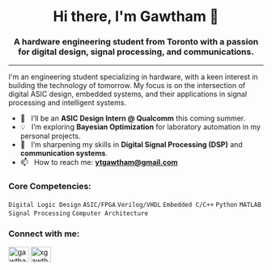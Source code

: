<h1 align="center">Hi there, I'm Gawtham 👋</h1>
<h3 align="center">A hardware engineering student from Toronto with a passion for digital design, signal processing, and communications.</h3>

---

<p align="left">
  I'm an engineering student specializing in hardware, with a keen interest in building the technology of tomorrow. My focus is on the intersection of digital ASIC design, embedded systems, and their applications in signal processing and intelligent systems.
</p>

- 💼 &nbsp; I’ll be an **ASIC Design Intern @ Qualcomm** this coming summer.
- 💡 &nbsp; I’m exploring **Bayesian Optimization** for laboratory automation in my personal projects.
- 🌱 &nbsp; I’m sharpening my skills in **Digital Signal Processing (DSP)** and **communication systems**.
- 📫 &nbsp; How to reach me: **ytgawtham@gmail.com**

<h3 align="left">Core Competencies:</h3>
<p align="left">
  <code>Digital Logic Design</code> <code>ASIC/FPGA</code> <code>Verilog/VHDL</code> <code>Embedded C/C++</code> <code>Python</code> <code>MATLAB</code> <code>Signal Processing</code> <code>Computer Architecture</code>
</p>

<h3 align="left">Connect with me:</h3>
<p align="left">
<a href="https://linkedin.com/in/gawthaman" target="blank"><img align="center" src="https://raw.githubusercontent.com/rahuldkjain/github-profile-readme-generator/master/src/images/icons/Social/linked-in-alt.svg" alt="gawthaman" height="30" width="40" /></a>
<a href="https://instagram.com/xgawtham" target="blank"><img align="center" src="https://raw.githubusercontent.com/rahuldkjain/github-profile-readme-generator/master/src/images/icons/Social/instagram.svg" alt="xgawtham" height="30" width="40" /></a>
</p>
